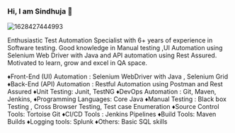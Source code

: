 ### Hi, I am Sindhuja 👋

![1628427444993](https://user-images.githubusercontent.com/87114208/129353573-a25b6141-ddd4-4c2f-9210-f65d8fa743f5.jpg)

Enthusiastic Test Automation Specialist with 6+ years of experience in Software testing. Good knowledge in Manual testing ,UI Automation using Selenium Web Driver with Java and API automation using Rest Assured. Motivated to learn, grow and excel in QA space.

♦Front-End (UI) Automation : Selenium WebDriver with Java , Selenium Grid
♦Back-End (API) Automation : Restful Automation using Postman and Rest Assured
♦Unit Testing: Junit, TestNG
♦DevOps Automation : Git, Maven, Jenkins,
♦Programming Languages: Core Java
♦Manual Testing : Black box Testing , Cross Browser Testing, Test case Enumeration
♦Source Control Tools: Tortoise Git
♦CI/CD Tools : Jenkins Pipelines
♦Build Tools: Maven Builds
♦Logging tools: Splunk
♦Others: Basic SQL skills
